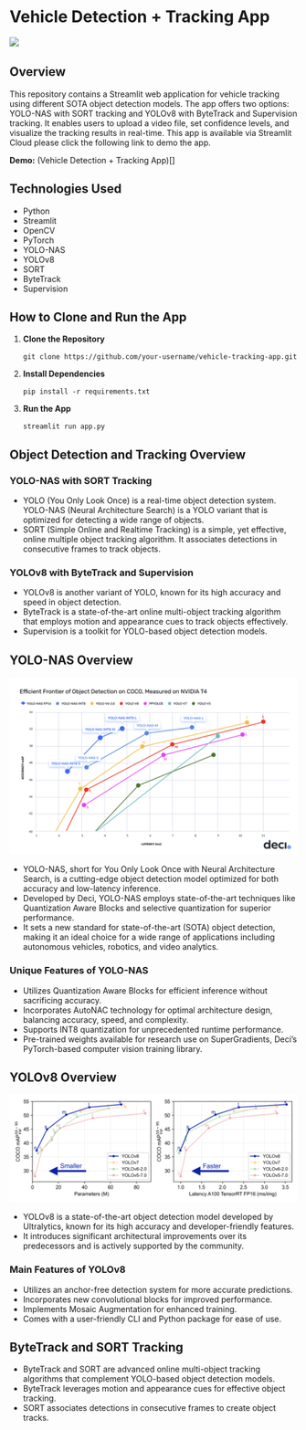 # Vehicle Detection + Tracking App
![](images/vehicle_tracking.gif)
## Overview
This repository contains a Streamlit web application for vehicle tracking using different SOTA object detection models. The app offers two options: YOLO-NAS with SORT tracking and YOLOv8 with ByteTrack and Supervision tracking. It enables users to upload a video file, set confidence levels, and visualize the tracking results in real-time. This app is available via Streamlit Cloud please click the following link to demo the app.

**Demo:** (Vehicle Detection + Tracking App)[]

## Technologies Used
- Python
- Streamlit
- OpenCV
- PyTorch
- YOLO-NAS
- YOLOv8
- SORT 
- ByteTrack
- Supervision 

## How to Clone and Run the App
1. **Clone the Repository**

    ```
    git clone https://github.com/your-username/vehicle-tracking-app.git
    ```

2. **Install Dependencies**

    ```
    pip install -r requirements.txt
    ```


3. **Run the App**

    ```
    streamlit run app.py
    ```



## Object Detection and Tracking Overview

### YOLO-NAS with SORT Tracking
- YOLO (You Only Look Once) is a real-time object detection system. YOLO-NAS (Neural Architecture Search) is a YOLO variant that is optimized for detecting a wide range of objects.
- SORT (Simple Online and Realtime Tracking) is a simple, yet effective, online multiple object tracking algorithm. It associates detections in consecutive frames to track objects.

### YOLOv8 with ByteTrack and Supervision
- YOLOv8 is another variant of YOLO, known for its high accuracy and speed in object detection.
- ByteTrack is a state-of-the-art online multi-object tracking algorithm that employs motion and appearance cues to track objects effectively.
- Supervision is a toolkit for YOLO-based object detection models.

## YOLO-NAS Overview
![](./images/yolo_nas_frontier.png)
- YOLO-NAS, short for You Only Look Once with Neural Architecture Search, is a cutting-edge object detection model optimized for both accuracy and low-latency inference.
- Developed by Deci, YOLO-NAS employs state-of-the-art techniques like Quantization Aware Blocks and selective quantization for superior performance.
- It sets a new standard for state-of-the-art (SOTA) object detection, making it an ideal choice for a wide range of applications including autonomous vehicles, robotics, and video analytics.

### Unique Features of YOLO-NAS
- Utilizes Quantization Aware Blocks for efficient inference without sacrificing accuracy.
- Incorporates AutoNAC technology for optimal architecture design, balancing accuracy, speed, and complexity.
- Supports INT8 quantization for unprecedented runtime performance.
- Pre-trained weights available for research use on SuperGradients, Deci’s PyTorch-based computer vision training library.

## YOLOv8 Overview
![](./images/yolo-comparison-plots.png)
- YOLOv8 is a state-of-the-art object detection model developed by Ultralytics, known for its high accuracy and developer-friendly features.
- It introduces significant architectural improvements over its predecessors and is actively supported by the community.

### Main Features of YOLOv8
- Utilizes an anchor-free detection system for more accurate predictions.
- Incorporates new convolutional blocks for improved performance.
- Implements Mosaic Augmentation for enhanced training.
- Comes with a user-friendly CLI and Python package for ease of use.

## ByteTrack and SORT Tracking
- ByteTrack and SORT are advanced online multi-object tracking algorithms that complement YOLO-based object detection models.
- ByteTrack leverages motion and appearance cues for effective object tracking.
- SORT associates detections in consecutive frames to create object tracks.




